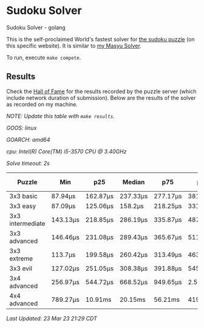 # Sudoku Solver
Sudoku Solver - golang

This is the self-proclaimed World's fastest solver for [the sudoku puzzle](https://www.puzzle-sudoku.com) (on this specific website). It is similar to [my Masyu Solver](https://github.com/joshprzybyszewski/masyu).

To run, execute `make compete`.

## Results

Check the [Hall of Fame](https://www.puzzle-sudoku.com/hall.php?hallsize=7) for the results recorded by the puzzle server (which include network duration of submission). Below are the results of the solver as recorded on my machine.

_NOTE: Update this table with `make results`._

<resultsMarker>

_GOOS: linux_

_GOARCH: amd64_

_cpu: Intel(R) Core(TM) i5-3570 CPU @ 3.40GHz_

_Solve timeout: 2s_

|Puzzle|Min|p25|Median|p75|p95|max|sample size|
|-|-|-|-|-|-|-|-:|
|3x3 basic|87.94µs|162.87µs|237.33µs|277.17µs|381.67µs|979.47µs|110|
|3x3 easy|87.09µs|125.06µs|158.2µs|218.25µs|331.52µs|531.13µs|109|
|3x3 intermediate|143.13µs|218.85µs|286.19µs|335.87µs|487.96µs|1.39ms|109|
|3x3 advanced|146.46µs|231.08µs|289.43µs|365.67µs|511.77µs|660.19µs|109|
|3x3 extreme|113.7µs|199.58µs|260.42µs|313.49µs|463.47µs|830.02µs|108|
|3x3 evil|127.02µs|251.05µs|308.38µs|391.88µs|545.8µs|968.41µs|131|
|3x4 advanced|256.97µs|544.72µs|668.52µs|949.65µs|2.58ms|4.14ms|124|
|4x4 advanced|789.27µs|10.91ms|20.15ms|56.21ms|419.94ms|2.01s|175|

_Last Updated: 23 Mar 23 21:29 CDT_
</resultsMarker>
